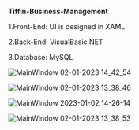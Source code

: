 **Tiffin-Business-Management**

1.Front-End: UI is designed in XAML

2.Back-End: VisualBasic.NET

3.Database: MySQL

![MainWindow 02-01-2023 14_42_54](https://user-images.githubusercontent.com/119393271/210212418-3be88000-40cf-4f9c-86cb-5f26045de4c8.png)

![MainWindow 02-01-2023 13_38_46](https://user-images.githubusercontent.com/119393271/210212095-d0814d02-1141-47d4-9faf-43145e38d4bc.png)

![MainWindow 2023-01-02 14-26-14](https://user-images.githubusercontent.com/119393271/210212116-bdcf4b67-8997-4eaf-a48b-0c872a5f0212.gif)

![MainWindow 02-01-2023 13_38_53](https://user-images.githubusercontent.com/119393271/210212146-3d09a8d3-fd47-4036-99a4-609d06f3cede.png)
